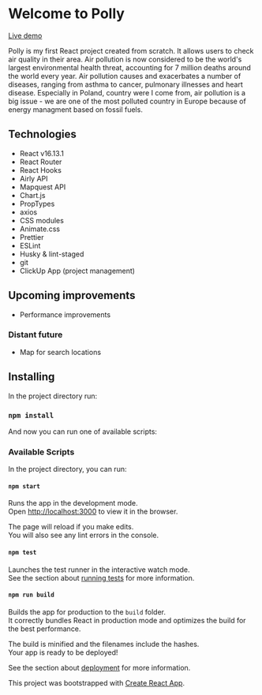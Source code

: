 # Welcome to Polly

[Live demo](https://damianwrooby.github.io/polly/)

Polly is my first React project created from scratch. It allows users to check air quality in their area. Air pollution is now considered to be the world's largest environmental health threat, accounting for 7 million deaths around the world every year. Air pollution causes and exacerbates a number of diseases, ranging from asthma to cancer, pulmonary illnesses and heart disease. Especially in Poland, country were I come from, air pollution is a big issue - we are one of the most polluted country in Europe because of energy managment based on fossil fuels.

## Technologies

- React v16.13.1
- React Router
- React Hooks
- Airly API
- Mapquest API
- Chart.js
- PropTypes
- axios
- CSS modules
- Animate.css
- Prettier
- ESLint
- Husky & lint-staged
- git
- ClickUp App (project management)

## Upcoming improvements

- Performance improvements

### Distant future

- Map for search locations

## Installing

In the project directory run:

### `npm install`

And now you can run one of available scripts:

### Available Scripts

In the project directory, you can run:

#### `npm start`

Runs the app in the development mode.<br />
Open [http://localhost:3000](http://localhost:3000) to view it in the browser.

The page will reload if you make edits.<br />
You will also see any lint errors in the console.

#### `npm test`

Launches the test runner in the interactive watch mode.<br />
See the section about [running tests](https://facebook.github.io/create-react-app/docs/running-tests) for more information.

#### `npm run build`

Builds the app for production to the `build` folder.<br />
It correctly bundles React in production mode and optimizes the build for the best performance.

The build is minified and the filenames include the hashes.<br />
Your app is ready to be deployed!

See the section about [deployment](https://facebook.github.io/create-react-app/docs/deployment) for more information.

This project was bootstrapped with [Create React App](https://github.com/facebook/create-react-app).
